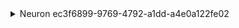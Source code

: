 <details><summary>Neuron ec3f6899-9769-4792-a1dd-a4e0a122fe02</summary>
- [11:42:29] I am born as Neuron ec3f6899-9769-4792-a1dd-a4e0a122fe02 with baseline threshold 1.0, refractory offset 0.5, decay factor 0.9, and weights [1.0].
- [11:42:29] I am going to sleep and will ignore events until woken.
- [11:42:29] I am currently asleep and will ignore incoming events until activated.
- [11:42:29] I am currently asleep and will ignore incoming events until activated.
- [11:42:29] I am currently asleep and will ignore incoming events until activated.
- [11:42:29] I am now awake and ready to receive events.
- [11:42:29] I've received an input event with value 1.2 from excitation_high.
- [11:42:29] My membrane potential has decayed from 0.0 to 1.2 after receiving input.
- [11:42:29] My threshold is currently 1.0.
- [11:42:29] I decided to fire because my membrane potential (1.2) exceeded my threshold (1.0).
- [11:42:29] Entering refractory period; raising threshold to 1.5 after firing.
- [11:42:29] Resetting membrane potential from 1.2 to baseline (0.0) after firing.
- [11:42:29] Here is my recent firing history: ['2025-07-14T11:42:29.735072']
- [11:42:29] I've received an input event with value -0.8 from inhibition_strong.
- [11:42:29] My membrane potential has decayed from 0.0 to -0.8 after receiving input.
- [11:42:29] My threshold is currently 1.5.
- [11:42:29] I did not fire because my membrane potential (-0.8) did not meet my threshold (1.5).
- [11:42:29] Here is my recent firing history: ['2025-07-14T11:42:29.735072']
- [11:42:29] I've received an input event with value 2.0 from stress_event.
- [11:42:29] My membrane potential has decayed from -0.8 to 1.2799999999999998 after receiving input.
- [11:42:29] My threshold is currently 1.5.
- [11:42:29] I did not fire because my membrane potential (1.2799999999999998) did not meet my threshold (1.5).
- [11:42:29] Here is my recent firing history: ['2025-07-14T11:42:29.735072']
- [11:42:29] My refractory period has ended, returning threshold from 1.5 to baseline 1.0.
- [11:42:29] I've received an input event with value 0.2 from excitation_low.
- [11:42:29] My membrane potential has decayed from 1.2799999999999998 to 1.3519999999999999 after receiving input.
- [11:42:29] My threshold is currently 1.0.
- [11:42:29] I decided to fire because my membrane potential (1.3519999999999999) exceeded my threshold (1.0).
- [11:42:29] Entering refractory period; raising threshold to 1.5 after firing.
- [11:42:29] Resetting membrane potential from 1.3519999999999999 to baseline (0.0) after firing.
- [11:42:29] Here is my recent firing history: ['2025-07-14T11:42:29.735072', '2025-07-14T11:42:29.767152']
- [11:42:29] I've received an input event with value -0.3 from inhibition_weak.
- [11:42:29] My membrane potential has decayed from 0.0 to -0.3 after receiving input.
- [11:42:29] My threshold is currently 1.5.
- [11:42:29] I did not fire because my membrane potential (-0.3) did not meet my threshold (1.5).
- [11:42:29] Here is my recent firing history: ['2025-07-14T11:42:29.735072', '2025-07-14T11:42:29.767152']
- [11:42:29] I've received an input event with value 1.5 from conflict_event.
- [11:42:29] My membrane potential has decayed from -0.3 to 1.23 after receiving input.
- [11:42:29] My threshold is currently 1.5.
- [11:42:29] I did not fire because my membrane potential (1.23) did not meet my threshold (1.5).
- [11:42:29] Here is my recent firing history: ['2025-07-14T11:42:29.767152']
- [11:42:29] My refractory period has ended, returning threshold from 1.5 to baseline 1.0.
- [11:42:29] I've received an input event with value 1.1 from pattern_alert.
- [11:42:29] My membrane potential has decayed from 1.23 to 2.207 after receiving input.
- [11:42:29] My threshold is currently 1.0.
- [11:42:29] I decided to fire because my membrane potential (2.207) exceeded my threshold (1.0).
- [11:42:29] Entering refractory period; raising threshold to 1.5 after firing.
- [11:42:29] Resetting membrane potential from 2.207 to baseline (0.0) after firing.
- [11:42:29] Here is my recent firing history: ['2025-07-14T11:42:29.767152', '2025-07-14T11:42:29.798200']
- [11:42:29] I've received 7 input events within 0.06 seconds, including conflicting and stress-labeled events. I feel overwhelmed.
- [11:42:29] Neuron ec3f6899-9769-4792-a1dd-a4e0a122fe02: Updated refractory offset from 0.5 to 0.7 as advised by PatternWatcher.
- [11:42:29] Neuron ec3f6899-9769-4792-a1dd-a4e0a122fe02: Updated decay factor from 0.9 to 0.8 as advised by PatternWatcher.
- [11:42:29] Neuron ec3f6899-9769-4792-a1dd-a4e0a122fe02: I am reflecting on my state. If overwhelmed, I will adapt my threshold and inhibition sensitivity.
- [11:42:29] Neuron ec3f6899-9769-4792-a1dd-a4e0a122fe02: I am raising my threshold from 1.5 to 2.0 to cope with rapid firing.
- [11:42:29] Neuron ec3f6899-9769-4792-a1dd-a4e0a122fe02: Temporarily increasing inhibition sensitivity as a stress response.
</details>